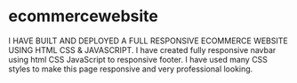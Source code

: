 # ecommercewebsite
I HAVE BUILT AND DEPLOYED A FULL RESPONSIVE ECOMMERCE WEBSITE USING HTML CSS &amp; JAVASCRIPT. I have created fully responsive navbar using html CSS JavaScript to responsive footer. I have used many CSS styles to make this page responsive and very professional looking.
